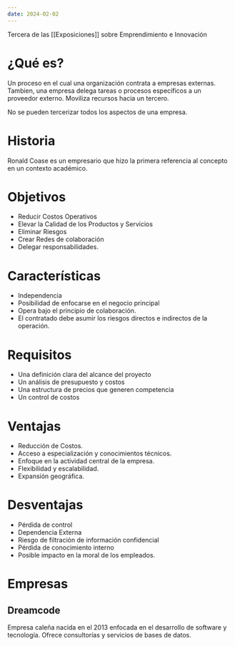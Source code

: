 ```yaml
---
date: 2024-02-02
---
```


Tercera de las [[Exposiciones]] sobre Emprendimiento e Innovación
# ¿Qué es?
Un proceso en el cual una organización contrata a empresas externas. Tambien, una empresa delega tareas o procesos específicos a un proveedor externo.
Moviliza recursos hacia un tercero.

No se pueden tercerizar todos los aspectos de una empresa. 
# Historia
Ronald Coase es un empresario que hizo la primera referencia al concepto en un contexto académico.
# Objetivos
- Reducir Costos Operativos
- Elevar la Calidad de los Productos y Servicios
- Eliminar Riesgos
- Crear Redes de colaboración
- Delegar responsabilidades.
# Características
- Independencia
- Posibilidad de enfocarse en el negocio principal
- Opera bajo el principio de colaboración.
- El contratado debe asumir los riesgos directos e indirectos de la operación.
# Requisitos
- Una definición clara del alcance del proyecto
- Un análisis de presupuesto y costos
- Una estructura de precios que generen competencia
- Un control de costos
# Ventajas
- Reducción de Costos.
- Acceso a especialización y conocimientos técnicos.
- Enfoque en la actividad central de la empresa.
- Flexibilidad y escalabilidad.
- Expansión geográfica.
# Desventajas
- Pérdida de control
- Dependencia Externa
- Riesgo de filtración de información confidencial
- Pérdida de conocimiento interno
- Posible impacto en la moral de los empleados.

# Empresas
## Dreamcode
Empresa caleña nacida en el 2013 enfocada en el desarrollo de software y tecnología. Ofrece consultorías y servicios de bases de datos.
